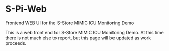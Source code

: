 # S-Pi-Web
Frontend WEB UI for the S-Store MIMIC ICU Monitoring Demo

This is a web front end for S-Store MIMIC ICU Monitoring Demo.
At this time there is not much else to report, but this page will be updated as work proceeds.
